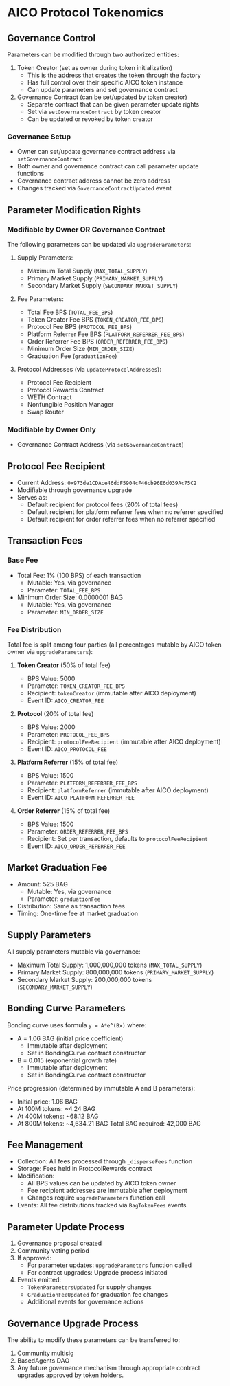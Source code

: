 # AICO Protocol Tokenomics

## Governance Control
Parameters can be modified through two authorized entities:
1. Token Creator (set as owner during token initialization)
   - This is the address that creates the token through the factory
   - Has full control over their specific AICO token instance
   - Can update parameters and set governance contract
2. Governance Contract (can be set/updated by token creator)
   - Separate contract that can be given parameter update rights
   - Set via `setGovernanceContract` by token creator
   - Can be updated or revoked by token creator

### Governance Setup
- Owner can set/update governance contract address via `setGovernanceContract`
- Both owner and governance contract can call parameter update functions
- Governance contract address cannot be zero address
- Changes tracked via `GovernanceContractUpdated` event

## Parameter Modification Rights

### Modifiable by Owner OR Governance Contract
The following parameters can be updated via `upgradeParameters`:
1. Supply Parameters:
   - Maximum Total Supply (`MAX_TOTAL_SUPPLY`)
   - Primary Market Supply (`PRIMARY_MARKET_SUPPLY`)
   - Secondary Market Supply (`SECONDARY_MARKET_SUPPLY`)

2. Fee Parameters:
   - Total Fee BPS (`TOTAL_FEE_BPS`)
   - Token Creator Fee BPS (`TOKEN_CREATOR_FEE_BPS`)
   - Protocol Fee BPS (`PROTOCOL_FEE_BPS`)
   - Platform Referrer Fee BPS (`PLATFORM_REFERRER_FEE_BPS`)
   - Order Referrer Fee BPS (`ORDER_REFERRER_FEE_BPS`)
   - Minimum Order Size (`MIN_ORDER_SIZE`)
   - Graduation Fee (`graduationFee`)

3. Protocol Addresses (via `updateProtocolAddresses`):
   - Protocol Fee Recipient
   - Protocol Rewards Contract
   - WETH Contract
   - Nonfungible Position Manager
   - Swap Router

### Modifiable by Owner Only
- Governance Contract Address (via `setGovernanceContract`)

## Protocol Fee Recipient
- Current Address: `0x973de1CDAce46ddF5904cF46cb96E6d039Ac75C2`
- Modifiable through governance upgrade
- Serves as:
  - Default recipient for protocol fees (20% of total fees)
  - Default recipient for platform referrer fees when no referrer specified
  - Default recipient for order referrer fees when no referrer specified

## Transaction Fees

### Base Fee
- Total Fee: 1% (100 BPS) of each transaction
  - Mutable: Yes, via governance
  - Parameter: `TOTAL_FEE_BPS`
- Minimum Order Size: 0.0000001 BAG
  - Mutable: Yes, via governance
  - Parameter: `MIN_ORDER_SIZE`

### Fee Distribution
Total fee is split among four parties (all percentages mutable by AICO token owner via `upgradeParameters`):

1. **Token Creator** (50% of total fee)
   - BPS Value: 5000
   - Parameter: `TOKEN_CREATOR_FEE_BPS`
   - Recipient: `tokenCreator` (immutable after AICO deployment)
   - Event ID: `AICO_CREATOR_FEE`

2. **Protocol** (20% of total fee)
   - BPS Value: 2000
   - Parameter: `PROTOCOL_FEE_BPS`
   - Recipient: `protocolFeeRecipient` (immutable after AICO deployment)
   - Event ID: `AICO_PROTOCOL_FEE`

3. **Platform Referrer** (15% of total fee)
   - BPS Value: 1500
   - Parameter: `PLATFORM_REFERRER_FEE_BPS`
   - Recipient: `platformReferrer` (immutable after AICO deployment)
   - Event ID: `AICO_PLATFORM_REFERRER_FEE`

4. **Order Referrer** (15% of total fee)
   - BPS Value: 1500
   - Parameter: `ORDER_REFERRER_FEE_BPS`
   - Recipient: Set per transaction, defaults to `protocolFeeRecipient`
   - Event ID: `AICO_ORDER_REFERRER_FEE`

## Market Graduation Fee
- Amount: 525 BAG
  - Mutable: Yes, via governance
  - Parameter: `graduationFee`
- Distribution: Same as transaction fees
- Timing: One-time fee at market graduation

## Supply Parameters
All supply parameters mutable via governance:
- Maximum Total Supply: 1,000,000,000 tokens (`MAX_TOTAL_SUPPLY`)
- Primary Market Supply: 800,000,000 tokens (`PRIMARY_MARKET_SUPPLY`)
- Secondary Market Supply: 200,000,000 tokens (`SECONDARY_MARKET_SUPPLY`)

## Bonding Curve Parameters
Bonding curve uses formula `y = A*e^(Bx)` where:
- A = 1.06 BAG (initial price coefficient)
  - Immutable after deployment
  - Set in BondingCurve contract constructor
- B = 0.015 (exponential growth rate)
  - Immutable after deployment
  - Set in BondingCurve contract constructor

Price progression (determined by immutable A and B parameters):
- Initial price: 1.06 BAG
- At 100M tokens: ~4.24 BAG
- At 400M tokens: ~68.12 BAG
- At 800M tokens: ~4,634.21 BAG
Total BAG required: 42,000 BAG

## Fee Management
- Collection: All fees processed through `_disperseFees` function
- Storage: Fees held in ProtocolRewards contract
- Modification: 
  - All BPS values can be updated by AICO token owner
  - Fee recipient addresses are immutable after deployment
  - Changes require `upgradeParameters` function call
- Events: All fee distributions tracked via `BagTokenFees` events

## Parameter Update Process
1. Governance proposal created
2. Community voting period
3. If approved:
   - For parameter updates: `upgradeParameters` function called
   - For contract upgrades: Upgrade process initiated
4. Events emitted:
   - `TokenParametersUpdated` for supply changes
   - `GraduationFeeUpdated` for graduation fee changes
   - Additional events for governance actions

## Governance Upgrade Process
The ability to modify these parameters can be transferred to:
1. Community multisig
2. BasedAgents DAO
3. Any future governance mechanism
through appropriate contract upgrades approved by token holders. 